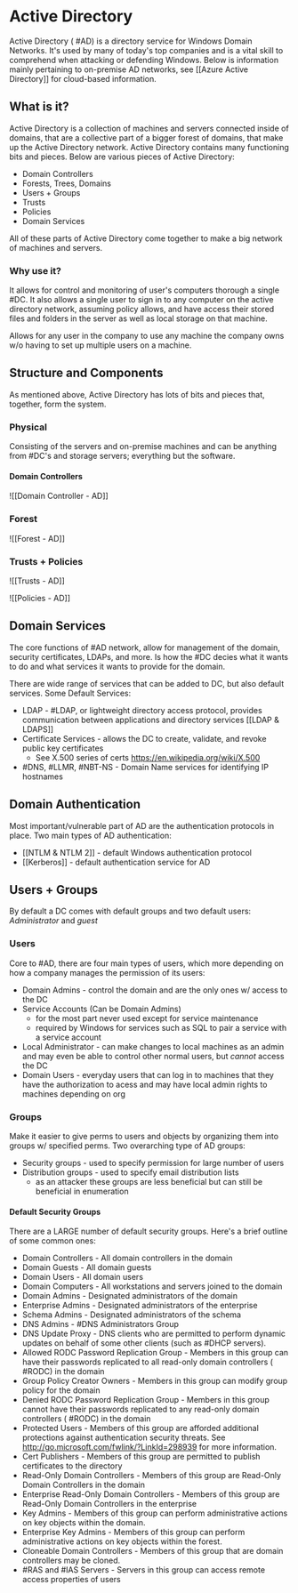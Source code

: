 # Active Directory
Active Directory ( #AD) is a directory service for Windows Domain Networks. It's used by many of today's top companies and is a vital skill to comprehend when attacking or defending Windows.  Below is information mainly pertaining to on-premise AD networks, see [[Azure Active Directory]] for cloud-based information.

## What is it?
Active Directory is a collection of machines and servers connected inside of domains, that are a collective part of a bigger forest of domains, that make up the Active Directory network. Active Directory contains many functioning bits and pieces. Below are various pieces of Active Directory: 
- Domain Controllers
- Forests, Trees, Domains
- Users + Groups 
- Trusts
- Policies 
- Domain Services

All of these parts of Active Directory come together to make a big network of machines and servers.
### Why use it?
It allows for control and monitoring of user's computers thorough a single #DC. It also allows a single user to sign in to any computer on the active directory network, assuming policy allows, and have access their stored files and folders in the server as well as local storage on that machine.

Allows for any user in the company to use any machine the company owns w/o having to set up multiple users on a machine.

## Structure and Components
As mentioned above, Active Directory has lots of bits and pieces that, together, form the system. 
### Physical 
Consisting of the servers and on-premise machines and can be anything from #DC's and storage servers; everything but the software.

#### Domain Controllers
![[Domain Controller - AD]]

### Forest
![[Forest - AD]]

### Trusts + Policies
![[Trusts - AD]]

![[Policies - AD]]


## Domain Services
The core functions of #AD network, allow for management of the domain, security certificates, LDAPs, and more. Is how the #DC decies what it wants to do and what services it wants to provide for the domain.

There are wide range of services that can be added to DC, but also default services.
Some Default Services:
- LDAP - #LDAP, or lightweight directory access protocol, provides communication between applications and directory services [[LDAP & LDAPS]]
- Certificate Services - allows the DC to create, validate, and revoke public key certificates
	- See X.500 series of certs https://en.wikipedia.org/wiki/X.500
- #DNS, #LLMR, #NBT-NS - Domain Name services for identifying IP hostnames

## Domain Authentication
Most important/vulnerable part of AD are the authentication protocols in place. 
Two main types of AD authentication:
- [[NTLM & NTLM 2]] - default Windows authentication protocol
- [[Kerberos]] - default authentication service for AD


## Users + Groups
By default a DC comes with default groups and two default users: *Administrator* and *guest*

### Users
Core to #AD, there are four main types of users, which more depending on how a company manages the permission of its users:
- Domain Admins - control the domain and are the only ones w/ access to the DC
- Service Accounts (Can be Domain Admins)
	- for the most part never used except for service maintenance
	- required by Windows for services such as SQL to pair a service with a service account
- Local Administrator - can make changes to local machines as an admin and may even be able to control other normal users, but _cannot_ access the DC
- Domain Users - everyday users that can log in to machines that they have the authorization to acess and may have local admin rights to machines depending on org
### Groups
Make it easier to give perms to users and objects by organizing them into groups w/ specified perms.
Two overarching type of AD groups:
- Security groups - used to specify permission for large number of users
- Distribution groups - used to specify email distribution lists
	- as an attacker these groups are less beneficial but can still be beneficial in enumeration

#### Default Security Groups
There are a LARGE number of default security groups. Here's a brief outline of some common ones:
-   Domain Controllers - All domain controllers in the domain
-   Domain Guests - All domain guests
-   Domain Users - All domain users
-   Domain Computers - All workstations and servers joined to the domain
-   Domain Admins - Designated administrators of the domain
-   Enterprise Admins - Designated administrators of the enterprise
-   Schema Admins - Designated administrators of the schema
-   DNS Admins - #DNS Administrators Group
-   DNS Update Proxy - DNS clients who are permitted to perform dynamic updates on behalf of some other clients (such as #DHCP servers).
-   Allowed RODC Password Replication Group - Members in this group can have their passwords replicated to all read-only domain controllers ( #RODC)  in the domain
-   Group Policy Creator Owners - Members in this group can modify group policy for the domain
-   Denied RODC Password Replication Group - Members in this group cannot have their passwords replicated to any read-only domain controllers ( #RODC) in the domain
-   Protected Users - Members of this group are afforded additional protections against authentication security threats. See http://go.microsoft.com/fwlink/?LinkId=298939 for more information.
-   Cert Publishers - Members of this group are permitted to publish certificates to the directory
-   Read-Only Domain Controllers - Members of this group are Read-Only Domain Controllers in the domain
-   Enterprise Read-Only Domain Controllers - Members of this group are Read-Only Domain Controllers in the enterprise
-   Key Admins - Members of this group can perform administrative actions on key objects within the domain.
-   Enterprise Key Admins - Members of this group can perform administrative actions on key objects within the forest.
-   Cloneable Domain Controllers - Members of this group that are domain controllers may be cloned.
-   #RAS and #IAS Servers - Servers in this group can access remote access properties of users

